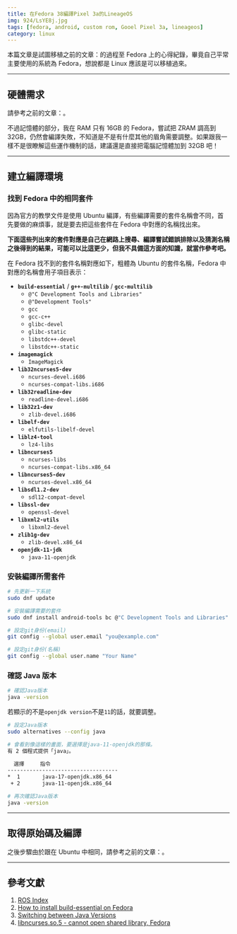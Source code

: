 ```yaml
---
title: 在Fedora 38編譯Pixel 3a的LineageOS
img: 924/LsYE8j.jpg
tags: [fedora, android, custom rom, Gooel Pixel 3a, lineageos]
category: linux
---
```


本篇文章是試圖移植之前的文章：<article-inner-link slug="ubuntu_lineageos_sargo"></article-inner-link>的過程至 Fedora 上的心得紀錄，畢竟自己平常主要使用的系統為 Fedora，想說都是 Linux 應該是可以移植過來。

<!--more-->

---

## 硬體需求

請參考之前的文章：<article-inner-link slug="ubuntu_lineageos_sargo"></article-inner-link>。

不過記憶體的部分，我在 RAM 只有 16GB 的 Fedora，嘗試把 ZRAM 調高到 32GB，仍然會編譯失敗，不知道是不是有什麼其他的眉角需要調整。如果跟我一樣不是很瞭解這些運作機制的話，建議還是直接把電腦記憶體加到 32GB 吧！

---

## 建立編譯環境

### 找到 Fedora 中的相同套件

因為官方的教學文件是使用 Ubuntu 編譯，有些編譯需要的套件名稱會不同，首先要做的麻煩事，就是要去把這些套件在 Fedora 中對應的名稱找出來。

**下面這些列出來的套件對應是自己在網路上搜尋、編譯嘗試錯誤排除以及猜測名稱之後得到的結果，可能可以比這更少，但我不具備這方面的知識，就當作參考吧。**

在 Fedora 找不到的套件名稱對應如下，粗體為 Ubuntu 的套件名稱，Fedora 中對應的名稱會用子項目表示：

- **`build-essential`** / **`g++-multilib`** / **`gcc-multilib`**
  - `@"C Development Tools and Libraries"`
  - `@"Development Tools"`
  - `gcc`
  - `gcc-c++`
  - `glibc-devel`
  - `glibc-static`
  - `libstdc++-devel`
  - `libstdc++-static`
- **`imagemagick`**
  - `ImageMagick`
- **`lib32ncurses5-dev`**
  - `ncurses-devel.i686`
  - `ncurses-compat-libs.i686`
- **`lib32readline-dev`**
  - `readline-devel.i686`
- **`lib32z1-dev`**
  - `zlib-devel.i686`
- **`libelf-dev`**
  - `elfutils-libelf-devel`
- **`liblz4-tool`**
  - `lz4-libs`
- **`libncurses5`**
  - `ncurses-libs`
  - `ncurses-compat-libs.x86_64`
- **`libncurses5-dev`**
  - `ncurses-devel.x86_64`
- **`libsdl1.2-dev`**
  - `sdl12-compat-devel`
- **`libssl-dev`**
  - `openssl-devel`
- **`libxml2-utils`**
  - `libxml2-devel`
- **`zlib1g-dev`**
  - `zlib-devel.x86_64`
- **`openjdk-11-jdk`**
  - `java-11-openjdk`

### 安裝編譯所需套件

```bash
# 先更新一下系統
sudo dnf update

# 安裝編譯需要的套件
sudo dnf install android-tools bc @"C Development Tools and Libraries" @"Development Tools" gcc gcc-c++ glibc-devel glibc-static libstdc++-devel libstdc++-static curl git-lfs gnupg gperf ImageMagick ncurses-devel.i686 ncurses-devel.x86_64 ncurses-compat-libs.i686 ncurses-compat-libs.x86_64 readline-devel.i686 zlib-devel.i686 elfutils-libelf-devel lz4-libs ncurses-libs  sdl12-compat-devel openssl-devel libxml2 libxml2-devel lzop pngcrush rsync schedtool squashfs-tools xsltproc zip zlib-devel java-11-openjdk python3 repo wget python3-protobuf -y

# 設定git身份(email)
git config --global user.email "you@example.com"

# 設定git身份(名稱)
git config --global user.name "Your Name"
```

### 確認 Java 版本

```bash
# 確認Java版本
java -version
```

若顯示的不是`openjdk version`不是`11`的話，就要調整。

```bash
# 設定Java版本
sudo alternatives --config java

# 會看到像這樣的畫面，要選擇是java-11-openjdk的那條。
有 2 個程式提供「java」。

  選擇     指令
-----------------------------------
*  1       java-17-openjdk.x86_64
 + 2       java-11-openjdk.x86_64
```

```bash
# 再次確認Java版本
java -version
```

---

## 取得原始碼及編譯

之後步驟由於跟在 Ubuntu 中相同，請參考之前的文章：<article-inner-link slug="ubuntu_lineageos_sargo" hash="取得-lineageos-原始碼"></article-inner-link>。

---

## 參考文獻

1. [ROS Index](https://index.ros.org/deps/)
2. [How to install build-essential on Fedora](https://www.pragmaticlinux.com/2022/05/how-to-install-build-essential-on-fedora/)
3. [Switching between Java Versions](https://docs.fedoraproject.org/en-US/quick-docs/installing-java/#_switching_between_java_versions)
4. [libncurses.so.5 - cannot open shared library, Fedora](https://stackoverflow.com/questions/51698044/libncurses-so-5-cannot-open-shared-library-fedora)
